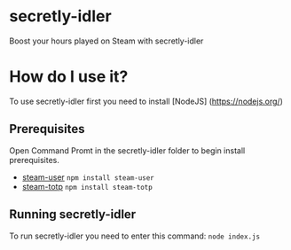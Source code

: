 # secretly-idler

Boost your hours played on Steam with secretly-idler

How do I use it?
==================

To use secretly-idler first you need to install [NodeJS] (https://nodejs.org/)

Prerequisites
------------

Open Command Promt in the secretly-idler folder to begin install prerequisites.

- [steam-user](https://www.npmjs.com/package/steam-user) `npm install steam-user`
- [steam-totp](https://www.npmjs.com/package/steam-totp) `npm install steam-totp`

Running secretly-idler
------------

To run secretly-idler you need to enter this command: `node index.js`
